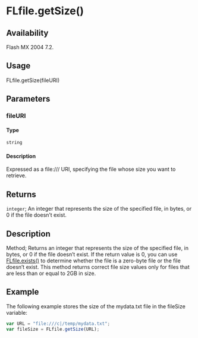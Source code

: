 # FLfile.getSize()

## Availability

Flash MX 2004 7.2.

## Usage

FLfile.getSize(fileURI)

## Parameters

### **fileURI**

#### Type

```typescript
string
```

#### Description

Expressed as a file:/// URI, specifying the file whose size you want to retrieve.

## Returns

`integer`; An integer that represents the size of the specified file, in bytes, or 0 if the file doesn’t exist.

## Description

Method; Returns an integer that represents the size of the specified file, in bytes, or 0 if the file doesn’t exist. If the return value is 0, you can use [FLfile.exists()](../FLfile_object/FLfile2.md) to determine whether the file is a zero-byte file or the file doesn’t exist.
This method returns correct file size values only for files that are less than or equal to 2GB in size.

## Example

The following example stores the size of the mydata.txt file in the fileSize variable:

```javascript
var URL = "file:///c|/temp/mydata.txt";
var fileSize = FLfile.getSize(URL);
```
